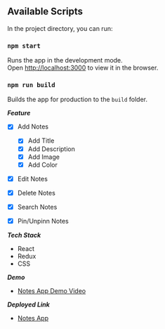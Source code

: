 ## Available Scripts

In the project directory, you can run:

### `npm start`
Runs the app in the development mode.\
Open [http://localhost:3000](http://localhost:3000) to view it in the browser.

### `npm run build`
Builds the app for production to the `build` folder.



***Feature***
- [x] Add Notes
  - [x] Add Title
  - [x] Add Description
  - [x] Add Image
  - [x] Add Color

- [x] Edit Notes
- [x] Delete Notes
- [x] Search Notes
- [x] Pin/Unpinn Notes


***Tech Stack***
- React
- Redux
- CSS

***Demo***
- [Notes App Demo Video](https://drive.google.com/file/d/1kfKYBtosjblXXRd8Rp11KR1aGKFsRfgq/view?usp=sharing)

***Deployed Link***
- [Notes App](https://incandescent-sawine-e005e4.netlify.app/)